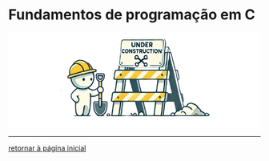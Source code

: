 #   Fundamentos de programação em C

<div align = "center">

[![under-construction](../../under-construction.png)](#)

</div>

---
[retornar à página inicial](../../README.md)